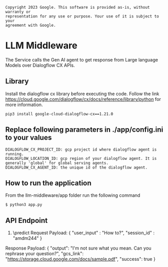 ```
Copyright 2023 Google. This software is provided as-is, without warranty or
representation for any use or purpose. Your use of it is subject to your
agreement with Google.
```

# LLM Middleware
The Service calls the Gen AI agent to get response from Large language Models over Dialogflow CX APIs.

## Library
Install the dialogflow cx library before executing the code. Follow the link https://cloud.google.com/dialogflow/cx/docs/reference/library/python for more information.

```
pip3 install google-cloud-dialogflow-cx==1.21.0
```

## Replace following parameters in ./app/config.ini to your values
```
DIALOGFLOW_CX_PROJECT_ID: gcp project id where dialogflow agent is running.
DIALOGFLOW_LOCATION_ID: gcp region of your dialogflow agent. It is generally 'global' for global serving agents.
DIALOGFLOW_CX_AGENT_ID: the unique id of the dialogflow agent.
```

## How to run the application 
From the llm-middleware/app folder run the following command
```
$ python3 app.py
```

## API Endpoint
1. \predict
Request Payload:
{
    "user_input" : "How to?",
    "session_id" : "amdm244"
}

Response Payload:
{
    "output": "I'm not sure what you mean. Can you rephrase your question?",
    "gcs_link": "https://storage.cloud.google.com/docs/sample.pdf",
    "success": true
}
```
